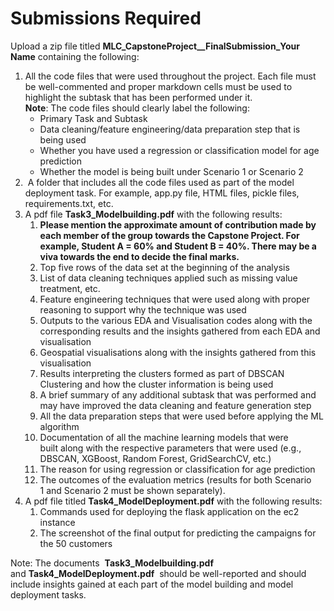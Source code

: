 # Submissions Required

Upload a zip file titled **MLC_CapstoneProject__FinalSubmission_Your Name** containing the following:

1.  All the code files that were used throughout the project. Each file must be well-commented and proper markdown cells must be used to highlight the subtask that has been performed under it.  
    **Note**: The code files should clearly label the following:
    -   Primary Task and Subtask
    -   Data cleaning/feature engineering/data preparation step that is being used
    -   Whether you have used a regression or classification model for age prediction
    -   Whether the model is being built under Scenario 1 or Scenario 2
2.   A folder that includes all the code files used as part of the model deployment task. For example, app.py file, HTML files, pickle files, requirements.txt, etc.
3.  A pdf file **Task3_Modelbuilding.pdf** with the following results:
    1.  **Please mention the approximate amount of contribution made by each member of the group towards the Capstone Project. For example, Student A = 60% and Student B = 40%. There may be a viva towards the end to decide the final marks.**
    2.  Top five rows of the data set at the beginning of the analysis
    3.  List of data cleaning techniques applied such as missing value treatment, etc. 
    4.  Feature engineering techniques that were used along with proper reasoning to support why the technique was used
    5.  Outputs to the various EDA and Visualisation codes along with the corresponding results and the insights gathered from each EDA and visualisation
    6.  Geospatial visualisations along with the insights gathered from this visualisation
    7.  Results interpreting the clusters formed as part of DBSCAN Clustering and how the cluster information is being used
    8.  A brief summary of any additional subtask that was performed and may have improved the data cleaning and feature generation step
    9.  All the data preparation steps that were used before applying the ML algorithm
    10.  Documentation of all the machine learning models that were built along with the respective parameters that were used (e.g., DBSCAN, XGBoost, Random Forest, GridSearchCV, etc.)
    11.  The reason for using regression or classification for age prediction 
    12.  The outcomes of the evaluation metrics (results for both Scenario 1 and Scenario 2 must be shown separately).
4.  A pdf file titled **Task4_ModelDeployment.pdf** with the following results:
    1.  Commands used for deploying the flask application on the ec2 instance 
    2.  The screenshot of the final output for predicting the campaigns for the 50 customers

Note: The documents  **Task3_Modelbuilding.pdf**  and **Task4_ModelDeployment.pdf**  should be well-reported and should include insights gained at each part of the model building and model deployment tasks.